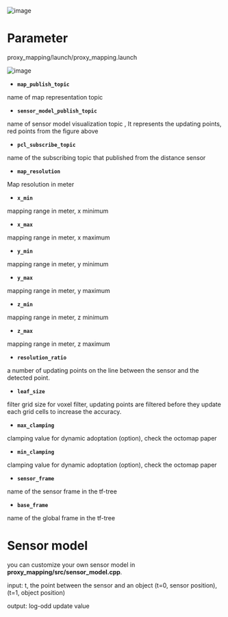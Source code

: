 ![image](https://user-images.githubusercontent.com/35325906/71663271-d67c3f80-2d97-11ea-9d56-ea544e9eee86.png)

# Parameter

proxy_mapping/launch/proxy_mapping.launch

![image](https://user-images.githubusercontent.com/35325906/71657935-4208e180-2d85-11ea-849a-ec1121aef589.png)

- **`map_publish_topic`**           

name of map representation topic <Pointcloud>

- **`sensor_model_publish_topic`**  

name of sensor model visualization topic <Pointcloud>, It represents the updating points, red points from the figure above

- **`pcl_subscribe_topic`**         

name of the subscribing topic that published from the distance sensor


- **`map_resolution`** 		          

Map resolution in meter

- **`x_min`** 			                

mapping range in meter, x minimum

- **`x_max`** 			                

mapping range in meter, x maximum

- **`y_min`** 			                

mapping range in meter, y minimum

- **`y_max`** 			                

mapping range in meter, y maximum

- **`z_min`** 			                

mapping range in meter, z minimum

- **`z_max`** 			                

mapping range in meter, z maximum

- **`resolution_ratio`**	          

a number of updating points on the line between the sensor and the detected point.

- **`leaf_size`**			              

filter grid size for voxel filter, updating points are filtered before they update each grid cells to increase the accuracy.

- **`max_clamping`**		            

clamping value for dynamic adoptation (option), check the octomap paper

- **`min_clamping`**		            

clamping value for dynamic adoptation (option), check the octomap paper


- **`sensor_frame`**       	        

name of the sensor frame in the tf-tree

- **`base_frame`**       		        

name of the global frame in the tf-tree


# Sensor model

you can customize your own sensor model in **proxy_mapping/src/sensor_model.cpp**.

input: t, the point between the sensor and an object (t=0, sensor position),(t=1, object position)

output: log-odd update value
